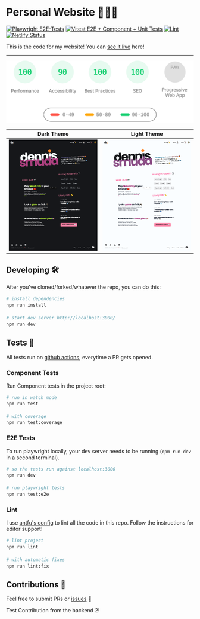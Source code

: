 # Personal Website 👨🏻‍💻

[![Playwright E2E-Tests](https://github.com/DennisSmuda/dennissmuda-website/actions/workflows/playwright.yml/badge.svg?branch=master)](https://github.com/DennisSmuda/dennissmuda-website/actions/workflows/playwright.yml)
[![Vitest E2E + Component + Unit Tests](https://github.com/DennisSmuda/dennissmuda-website/actions/workflows/vitest.yml/badge.svg?branch=master)](https://github.com/DennisSmuda/dennissmuda-website/actions/workflows/vitest.yml)
[![Lint](https://github.com/DennisSmuda/dennissmuda-website/actions/workflows/lint.yml/badge.svg?branch=master)](https://github.com/DennisSmuda/dennissmuda-website/actions/workflows/lint.yml)
[![Netlify Status](https://api.netlify.com/api/v1/badges/5487d096-f9f1-496e-8ae4-613220817b9a/deploy-status)](https://app.netlify.com/sites/dennissmuda/deploys)

This is the code for my website! You can [see it live](https://dennissmuda.com/) here!

---

<p align="left">
  <img style="float:middle" width="auto" alt="PAGESPEED" src="./public/pagespeed.svg">
</p>

| Dark Theme                                | Light Theme                     |
| ----------------------------------------- | ------------------------------- |
| ![screenshot dark](./public/screenshot-dark.png) | ![screenshot](./public/screenshot.png) |

## Developing 🛠

After you've cloned/forked/whatever the repo, you can do this:

```bash
# install dependencies
npm run install

# start dev server http://localhost:3000/
npm run dev
```

## Tests 🧪

All tests run on [github actions](https://github.com/DennisSmuda/dennissmuda-website/actions), everytime a PR gets opened.

### Component Tests

Run Component tests in the project root:

```bash
# run in watch mode
npm run test

# with coverage
npm run test:coverage
```

### E2E Tests

To run playwright locally, your dev server needs to be running (`npm run dev` in a second terminal).

```bash
# so the tests run against localhost:3000
npm run dev

# run playwright tests
npm run test:e2e
```

### Lint

I use [antfu's config](https://github.com/antfu/eslint-config) to lint all the code in this repo. Follow the instructions for editor support!

```bash
# lint project
npm run lint

# with automatic fixes
npm run lint:fix
```

## Contributions 🥁

Feel free to submit PRs or [issues](https://github.com/DennisSmuda/dennissmuda-website/issues) 👋

Test Contribution from the backend 2!

